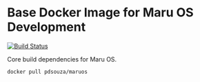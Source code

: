 # Base Docker Image for Maru OS Development

[![Build Status](https://travis-ci.org/pdsouza/maruos-docker.svg?branch=master)](https://travis-ci.org/pdsouza/maruos-docker)

Core build dependencies for Maru OS.

`docker pull pdsouza/maruos`
